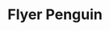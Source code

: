---
layout: post
title: Flyer Penguin
site: http://flyerpenguin.com/
image: http://files.tnyu.org/projects/flyer-penguin.png
creator:
  - name: Michael Garate
    school: NYU
    twitter: 
    eboard: false
    current: false
launchdate:
demodays: April 2014
---